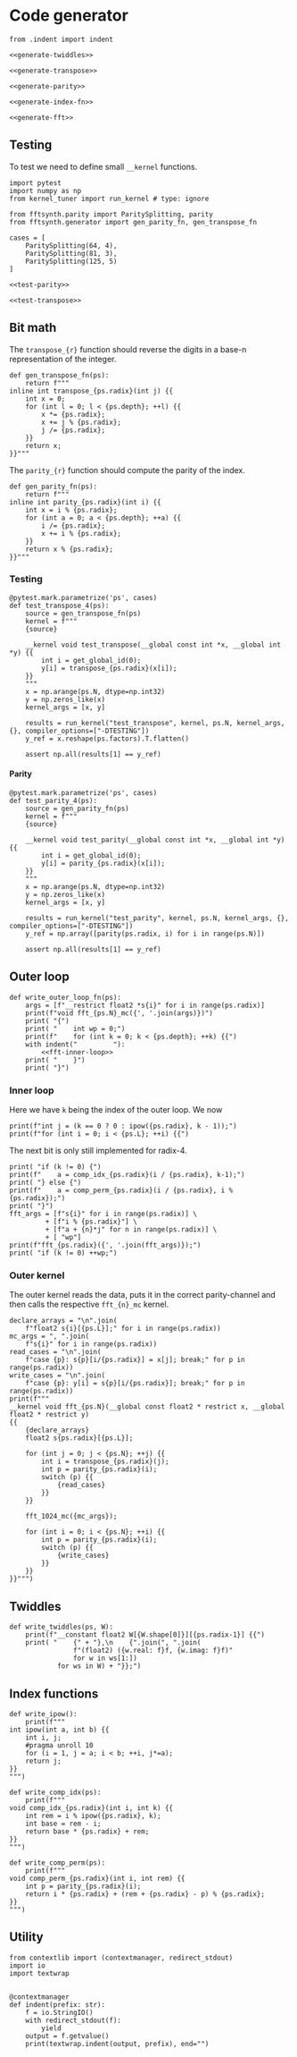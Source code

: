 # Code generator

``` {.python file=fftsynth/generator.py}
from .indent import indent

<<generate-twiddles>>

<<generate-transpose>>

<<generate-parity>>

<<generate-index-fn>>

<<generate-fft>>
```

## Testing
To test we need to define small `__kernel` functions.

``` {.python file=test/test_generator.py}
import pytest
import numpy as np
from kernel_tuner import run_kernel # type: ignore

from fftsynth.parity import ParitySplitting, parity
from fftsynth.generator import gen_parity_fn, gen_transpose_fn

cases = [
    ParitySplitting(64, 4),
    ParitySplitting(81, 3),
    ParitySplitting(125, 5)
]

<<test-parity>>

<<test-transpose>>
```

## Bit math
The `transpose_{r}` function should reverse the digits in a base-n representation of the integer.

``` {.python #generate-transpose}
def gen_transpose_fn(ps):
    return f"""
inline int transpose_{ps.radix}(int j) {{
    int x = 0;
    for (int l = 0; l < {ps.depth}; ++l) {{
        x *= {ps.radix};
        x += j % {ps.radix};
        j /= {ps.radix};
    }}
    return x;
}}"""
```

The `parity_{r}` function should compute the parity of the index.

``` {.python #generate-parity}
def gen_parity_fn(ps):
    return f"""
inline int parity_{ps.radix}(int i) {{
    int x = i % {ps.radix};
    for (int a = 0; a < {ps.depth}; ++a) {{
        i /= {ps.radix};
        x += i % {ps.radix};
    }}
    return x % {ps.radix};
}}"""
```

### Testing

``` {.python #test-transpose}
@pytest.mark.parametrize('ps', cases)
def test_transpose_4(ps):
    source = gen_transpose_fn(ps)
    kernel = f"""
    {source}

    __kernel void test_transpose(__global const int *x, __global int *y) {{
        int i = get_global_id(0);
        y[i] = transpose_{ps.radix}(x[i]);
    }}
    """
    x = np.arange(ps.N, dtype=np.int32)
    y = np.zeros_like(x)
    kernel_args = [x, y]

    results = run_kernel("test_transpose", kernel, ps.N, kernel_args, {}, compiler_options=["-DTESTING"])
    y_ref = x.reshape(ps.factors).T.flatten()

    assert np.all(results[1] == y_ref)
```

#### Parity

``` {.python #test-parity}
@pytest.mark.parametrize('ps', cases)
def test_parity_4(ps):
    source = gen_parity_fn(ps)
    kernel = f"""
    {source}

    __kernel void test_parity(__global const int *x, __global int *y) {{
        int i = get_global_id(0);
        y[i] = parity_{ps.radix}(x[i]);
    }}
    """
    x = np.arange(ps.N, dtype=np.int32)
    y = np.zeros_like(x)
    kernel_args = [x, y]

    results = run_kernel("test_parity", kernel, ps.N, kernel_args, {}, compiler_options=["-DTESTING"])
    y_ref = np.array([parity(ps.radix, i) for i in range(ps.N)]) 

    assert np.all(results[1] == y_ref)
```

## Outer loop

``` {.python #generate-fft}
def write_outer_loop_fn(ps):
    args = [f"__restrict float2 *s{i}" for i in range(ps.radix)]
    print(f"void fft_{ps.N}_mc({', '.join(args)})")
    print( "{")
    print( "    int wp = 0;")
    print(f"    for (int k = 0; k < {ps.depth}; ++k) {{")
    with indent("         "):
        <<fft-inner-loop>>
    print( "    }")
    print( "}")
```

### Inner loop
Here we have `k` being the index of the outer loop. We now 

``` {.python #fft-inner-loop}
print(f"int j = (k == 0 ? 0 : ipow({ps.radix}, k - 1));")
print(f"for (int i = 0; i < {ps.L}; ++i) {{")
```

The next bit is only still implemented for radix-4.

``` {.python #fft-inner-loop}
print( "if (k != 0) {")
print(f"    a = comp_idx_{ps.radix}(i / {ps.radix}, k-1);")
print( "} else {")
print(f"    a = comp_perm_{ps.radix}(i / {ps.radix}, i % {ps.radix});")
print( "}")
fft_args = [f"s{i}" for i in range(ps.radix)] \
         + [f"i % {ps.radix}"] \
         + [f"a + {n}*j" for n in range(ps.radix)] \
         + [ "wp"]
print(f"fft_{ps.radix}({', '.join(fft_args)});")
print( "if (k != 0) ++wp;")
```

### Outer kernel
The outer kernel reads the data, puts it in the correct parity-channel and then calls the respective `fft_{n}_mc` kernel.

``` {.python #generate-outer-fft}
declare_arrays = "\n".join(
    f"float2 s{i}[{ps.L}];" for i in range(ps.radix))
mc_args = ", ".join(
    f"s{i}" for i in range(ps.radix))
read_cases = "\n".join(
    f"case {p}: s{p}[i/{ps.radix}] = x[j]; break;" for p in range(ps.radix))
write_cases = "\n".join(
    f"case {p}: y[i] = s{p}[i/{ps.radix}]; break;" for p in range(ps.radix))
print(f"""
__kernel void fft_{ps.N}(__global const float2 * restrict x, __global float2 * restrict y)
{{
    {declare_arrays}
    float2 s{ps.radix}[{ps.L}];

    for (int j = 0; j < {ps.N}; ++j) {{
        int i = transpose_{ps.radix}(j);
        int p = parity_{ps.radix}(i);
        switch (p) {{
            {read_cases}
        }}
    }}

    fft_1024_mc({mc_args});

    for (int i = 0; i < {ps.N}; ++i) {{
        int p = parity_{ps.radix}(i);
        switch (p) {{
            {write_cases}
        }}
    }}
}}""")
```

## Twiddles

``` {.python #generate-twiddles}
def write_twiddles(ps, W):
    print(f"__constant float2 W[{W.shape[0]}][{ps.radix-1}] {{")
    print( "    {" + "},\n    {".join(", ".join(
                f"(float2) ({w.real: f}f, {w.imag: f}f)"
                for w in ws[1:])
            for ws in W) + "}};")
```

## Index functions

``` {.python #generate-index-fn}
def write_ipow():
    print(f"""
int ipow(int a, int b) {{
    int i, j;
    #pragma unroll 10
    for (i = 1, j = a; i < b; ++i, j*=a);
    return j;
}}
""")
```

``` {.python #generate-index-fn}
def write_comp_idx(ps):
    print(f"""
void comp_idx_{ps.radix}(int i, int k) {{
    int rem = i % ipow({ps.radix}, k);
    int base = rem - i;
    return base * {ps.radix} + rem;
}}
""")
```

``` {.python #generate-index-fn}
def write_comp_perm(ps):
    print(f"""
void comp_perm_{ps.radix}(int i, int rem) {{
    int p = parity_{ps.radix}(i);
    return i * {ps.radix} + (rem + {ps.radix} - p) % {ps.radix};
}}
""")
```

## Utility

``` {.python file=fftsynth/indent.py}
from contextlib import (contextmanager, redirect_stdout)
import io
import textwrap


@contextmanager
def indent(prefix: str):
    f = io.StringIO()
    with redirect_stdout(f):
        yield
    output = f.getvalue()
    print(textwrap.indent(output, prefix), end="")
```
